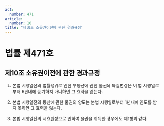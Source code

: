 ```yaml
---
act:
  number: 471
article:
  number: 10
title: "제10조 소유권이전에 관한 경과규정"
---
```


# 법률 제471호

## 제10조 소유권이전에 관한 경과규정

1. 본법 시행일전의 법률행위로 인한 부동산에 관한 물권의 득실변경은 이 법 시행일로부터 6년내에 등기하지 아니하면 그 효력을 잃는다.

2. 본법 시행일전의 동산에 관한 물권의 양도는 본법 시행일로부터 1년내에 인도를 받지 못하면 그 효력을 잃는다.

3. 본법 시행일전의 시효완성으로 인하여 물권을 취득한 경우에도 제1항과 같다.
